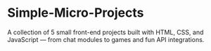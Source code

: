 # Simple-Micro-Projects
A collection of 5 small front-end projects built with HTML, CSS, and JavaScript — from chat modules to games and fun API integrations.

